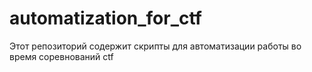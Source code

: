 # automatization_for_ctf
Этот репозиторий содержит скрипты для автоматизации работы во время соревнований ctf
